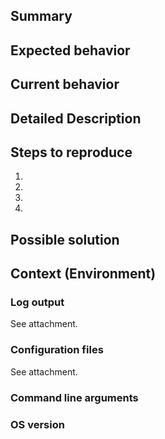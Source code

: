## Summary
<!--- Provide a general summary of the issue in the Title above -->

## Expected behavior
<!--- Tell us what should happen -->

## Current behavior
<!--- Tell us what happens instead of the expected behavior -->

## Detailed Description
<!--- Provide a detailed description of the issue. Include links to screenshots or videos if necessary -->

## Steps to reproduce
<!--- Provide a detailed step by step description how to reproduce this issue -->
1.
2.
3.
4.

## Possible solution
<!--- Not obligatory, but suggest a fix/reason for the bug, -->

## Context (Environment)
### Log output
See attachment.
<!--- Provide log output as attachment. Make sure to censor sensitive data like user names if necessary -->

### Configuration files
See attachment.
<!--- Provide any configuration files that you used, e.g. mame.ini. -->

### Command line arguments
<!--- Provide how you run the game from the command line. If you are using scripts that are not 
included in the repository or altered versions, please upload them as well. -->

### OS version
<!--- Provide the version of Linux you used with whatever update/build identifier. `uname -a` is
your friend -->

